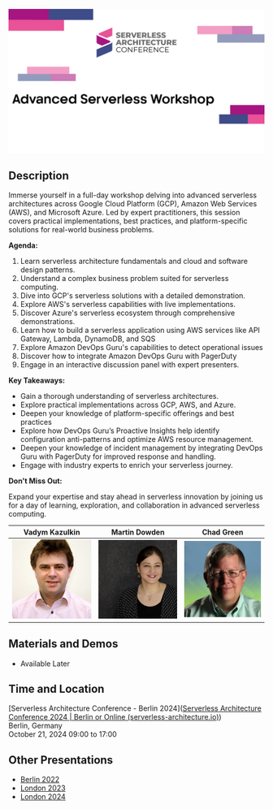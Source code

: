 ![Advanced Serverless Workshop - Azure](thumbnail.jpg)

## Description
Immerse yourself in a full-day workshop delving into advanced serverless architectures across Google Cloud Platform (GCP), Amazon Web Services (AWS), and Microsoft Azure. Led by expert practitioners, this session covers practical implementations, best practices, and platform-specific solutions for real-world business problems.

**Agenda:**

1. Learn serverless architecture fundamentals and cloud and software design patterns.
2. Understand a complex business problem suited for serverless computing.
3. Dive into GCP's serverless solutions with a detailed demonstration.
4. Explore AWS's serverless capabilities with live implementations.
5. Discover Azure's serverless ecosystem through comprehensive demonstrations.
6. Learn how to build a serverless application using AWS services like API Gateway, Lambda, DynamoDB, and SQS
7. Explore Amazon DevOps Guru's capabilities to detect operational issues
8. Discover how to integrate Amazon DevOps Guru with PagerDuty
9. Engage in an interactive discussion panel with expert presenters.

**Key Takeaways:**

- Gain a thorough understanding of serverless architectures.
- Explore practical implementations across GCP, AWS, and Azure.
- Deepen your knowledge of platform-specific offerings and best practices
- Explore how DevOps Guru’s Proactive Insights help identify configuration anti-patterns and optimize AWS resource management.
- Deepen your knowledge of incident management by integrating DevOps Guru with PagerDuty for improved response and handling.
- Engage with industry experts to enrich your serverless journey.

**Don't Miss Out:**

Expand your expertise and stay ahead in serverless innovation by joining us for a day of learning, exploration, and collaboration in advanced serverless computing.

| Vadym Kazulkin                                               | Martin Dowden                                                | Chad Green                                                   |
| ------------------------------------------------------------ | ------------------------------------------------------------ | ------------------------------------------------------------ |
| <a href="vadym-kazulkin.md"><img src="vadym-kazulkin.jpg" alt="TBA" style="width:200px;" /></a> | <a href="martine-dowden.md"><img src="martine-dowden.png" alt="Martine Dowden" style="width:200px;" /></a> | <a href="chad-green.md"><img src="chad-green.jpg" alt="Chad Green" style="width:200px;" /></a> |

## Materials and Demos

- Available Later

## Time and Location

[Serverless Architecture Conference - Berlin 2024]([Serverless Architecture Conference 2024 | Berlin or Online (serverless-architecture.io)](https://serverless-architecture.io/berlin/))  
Berlin, Germany  
October 21, 2024
09:00 to 17:00

## Other Presentations
- [Berlin 2022](..\Berlin-2022\README.md) 
- [London 2023](..\London-2023\README.md)
- [London 2024](..\London-2024\README.md) 

